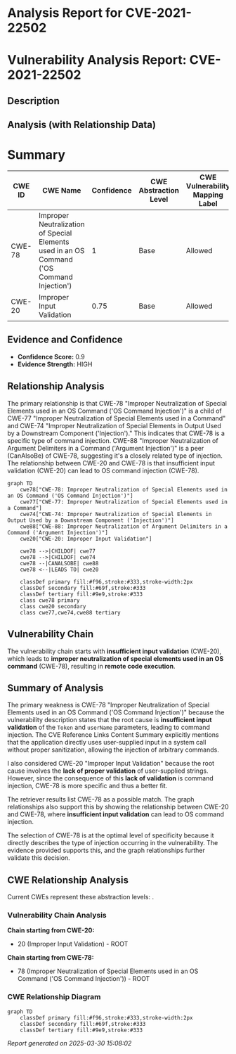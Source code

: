 # Analysis Report for CVE-2021-22502

# Vulnerability Analysis Report: CVE-2021-22502

## Description



## Analysis (with Relationship Data)

# Summary
| CWE ID | CWE Name | Confidence | CWE Abstraction Level | CWE Vulnerability Mapping Label | CWE-Vulnerability Mapping Notes |
|---|---|---|---|---|---|
| CWE-78 | Improper Neutralization of Special Elements used in an OS Command ('OS Command Injection') | 1 | Base | Allowed | Primary CWE |
| CWE-20 | Improper Input Validation | 0.75 | Base | Allowed | Secondary Candidate |

## Evidence and Confidence

*   **Confidence Score:** 0.9
*   **Evidence Strength:** HIGH

## Relationship Analysis
The primary relationship is that CWE-78 "Improper Neutralization of Special Elements used in an OS Command ('OS Command Injection')" is a child of CWE-77 "Improper Neutralization of Special Elements used in a Command" and CWE-74 "Improper Neutralization of Special Elements in Output Used by a Downstream Component ('Injection')." This indicates that CWE-78 is a specific type of command injection. CWE-88 "Improper Neutralization of Argument Delimiters in a Command ('Argument Injection')" is a peer (CanAlsoBe) of CWE-78, suggesting it's a closely related type of injection. The relationship between CWE-20 and CWE-78 is that insufficient input validation (CWE-20) can lead to OS command injection (CWE-78).

```mermaid
graph TD
    cwe78["CWE-78: Improper Neutralization of Special Elements used in an OS Command ('OS Command Injection')"]
    cwe77["CWE-77: Improper Neutralization of Special Elements used in a Command"]
    cwe74["CWE-74: Improper Neutralization of Special Elements in Output Used by a Downstream Component ('Injection')"]
    cwe88["CWE-88: Improper Neutralization of Argument Delimiters in a Command ('Argument Injection')"]
    cwe20["CWE-20: Improper Input Validation"]

    cwe78 -->|CHILDOF| cwe77
    cwe78 -->|CHILDOF| cwe74
    cwe78 --|CANALSOBE| cwe88
    cwe78 <--|LEADS TO| cwe20

    classDef primary fill:#f96,stroke:#333,stroke-width:2px
    classDef secondary fill:#69f,stroke:#333
    classDef tertiary fill:#9e9,stroke:#333
    class cwe78 primary
    class cwe20 secondary
    class cwe77,cwe74,cwe88 tertiary
```

## Vulnerability Chain
The vulnerability chain starts with **insufficient input validation** (CWE-20), which leads to **improper neutralization of special elements used in an OS command** (CWE-78), resulting in **remote code execution**.

## Summary of Analysis
The primary weakness is CWE-78 "Improper Neutralization of Special Elements used in an OS Command ('OS Command Injection')" because the vulnerability description states that the root cause is **insufficient input validation** of the `Token` and `userName` parameters, leading to command injection. The CVE Reference Links Content Summary explicitly mentions that the application directly uses user-supplied input in a system call without proper sanitization, allowing the injection of arbitrary commands.

I also considered CWE-20 "Improper Input Validation" because the root cause involves the **lack of proper validation** of user-supplied strings. However, since the consequence of this **lack of validation** is command injection, CWE-78 is more specific and thus a better fit.

The retriever results list CWE-78 as a possible match. The graph relationships also support this by showing the relationship between CWE-20 and CWE-78, where **insufficient input validation** can lead to OS command injection.

The selection of CWE-78 is at the optimal level of specificity because it directly describes the type of injection occurring in the vulnerability. The evidence provided supports this, and the graph relationships further validate this decision.


## CWE Relationship Analysis

Current CWEs represent these abstraction levels: .


### Vulnerability Chain Analysis

**Chain starting from CWE-20:**
- 20 (Improper Input Validation) - ROOT


**Chain starting from CWE-78:**
- 78 (Improper Neutralization of Special Elements used in an OS Command ('OS Command Injection')) - ROOT



### CWE Relationship Diagram

```mermaid
graph TD
    classDef primary fill:#f96,stroke:#333,stroke-width:2px
    classDef secondary fill:#69f,stroke:#333
    classDef tertiary fill:#9e9,stroke:#333
```



*Report generated on 2025-03-30 15:08:02*
